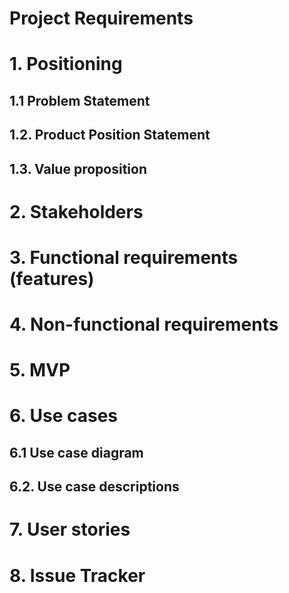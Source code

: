 # Project Requirements


# 1. Positioning

## 1.1 Problem Statement

## 1.2. Product Position Statement

## 1.3. Value proposition


# 2. Stakeholders

# 3. Functional requirements (features)

# 4. Non-functional requirements

# 5. MVP

# 6. Use cases

## 6.1 Use case diagram


## 6.2. Use case descriptions

# 7. User stories

# 8. Issue Tracker


